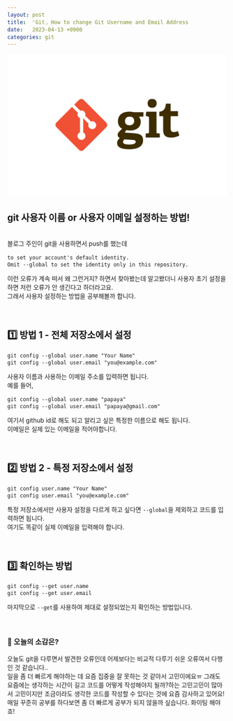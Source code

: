 ```yaml
---
layout: post
title:  ⌜Git⌟ How to change Git Username and Email Address
date:   2023-04-13 +0900
categories: git
---
```


<!-- 똑같은 카테고리여서 post 4 사진 그대로 가져왔음-->
<center>
  <img src="https://github.com/201960003/study_blog/blob/main/img/post4/git.png?raw=true" alt="main 사진">
</center>

## git 사용자 이름 or 사용자 이메일 설정하는 방법!

<br>
블로그 주인이 git을 사용하면서 push를 했는데

```
to set your account's default identity.
Omit --global to set the identity only in this repository.
```
이런 오류가 계속 떠서 왜 그런거지? 하면서 찾아봤는데 알고봤더니 사용자 초기 설정을 하면 저런 오류가 안 생긴다고 하더라고요.<br>
그래서 사용자 설정하는 방법을 공부해볼까 합니다.
<br>
<br>
<br>

## 1️⃣ 방법 1 - 전체 저장소에서 설정

```
git config --global user.name "Your Name"
git config --global user.email "you@example.com"
```
사용자 이름과 사용하는 이메일 주소를 입력하면 됩니다.
<br>
예를 들어,
<br>

```
git config --global user.name "papaya"
git config --global user.email "papaya@gmail.com"
```
여기서 github id로 해도 되고 알리고 싶은 특정한 이름으로 해도 됩니다.<br>
이메일은 실제 있는 이메일을 적어야합니다.
<br>
<br>
<br>


## 2️⃣ 방법 2 - 특정 저장소에서 설정

```
git config user.name "Your Name"
git config user.email "you@example.com"
```

특정 저장소에서만 사용자 설정을 다르게 하고 싶다면 <code>--global</code>을 제외하고 코드를 입력하면 됩니다.<br>
여기도 똑같이 실제 이메일을 입력해야 합니다.
<br>
<br>
<br>

## 3️⃣ 확인하는 방법

```
git config --get user.name    
git config --get user.email   
```

마지막으로 <code>--get</code>를 사용하여 제대로 설정되었는지 확인하는 방법입니다.
<br>
<br>
<br>





### 🧐 오늘의 소감은?
오늘도 git을 다루면서 발견한 오류인데 어제보다는 비교적 다루기 쉬운 오류여서 다행인 것 같습니다..<br>
일을 좀 더 빠르게 해야하는 데 요즘 집중을 잘 못하는 것 같아서 고민이에요ㅠ
그래도 요즘에는 생각하는 시간이 길고 코드를 어떻게 작성해야지 될까?하는 고민고민이 많아서 고민이지만 조금이라도 생각한 코드를 작성할 수 있다는 것에 요즘 감사하고 있어요!
매일 꾸준히 공부를 하다보면 좀 더 빠르게 공부가 되지 않을까 싶습니다. 화이팅 해야죠!